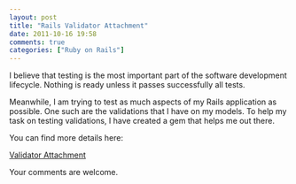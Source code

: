 ```yaml
---
layout: post
title: "Rails Validator Attachment"
date: 2011-10-16 19:58
comments: true
categories: ["Ruby on Rails"] 
---
```

I believe that testing is the most important part of the software development lifecycle. Nothing is ready unless it passes successfully all tests.

Meanwhile, I am trying to test as much aspects of my Rails application as possible. One such are the validations that I have on my models. To help my task on testing validations, I have created a gem that helps me out there.

You can find more details here:

[Validator Attachment](http://github.com/pmatsinopoulos/validator_attachment)

Your comments are welcome.
